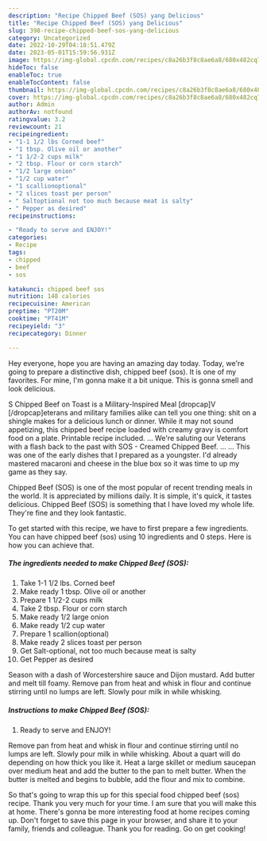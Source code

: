 ```yaml
---
description: "Recipe Chipped Beef (SOS) yang Delicious"
title: "Recipe Chipped Beef (SOS) yang Delicious"
slug: 398-recipe-chipped-beef-sos-yang-delicious
category: Uncategorized
date: 2022-10-29T04:18:51.479Z
date: 2023-05-01T15:59:56.931Z
image: https://img-global.cpcdn.com/recipes/c8a26b3f8c8ae6a8/680x482cq70/chipped-beef-sos-recipe-main-photo.jpg
hideToc: false
enableToc: true
enableTocContent: false
thumbnail: https://img-global.cpcdn.com/recipes/c8a26b3f8c8ae6a8/680x482cq70/chipped-beef-sos-recipe-main-photo.jpg
cover: https://img-global.cpcdn.com/recipes/c8a26b3f8c8ae6a8/680x482cq70/chipped-beef-sos-recipe-main-photo.jpg
author: Admin
authorAv: notfound
ratingvalue: 3.2
reviewcount: 21
recipeingredient:
- "1-1 1/2 lbs Corned beef"
- "1 tbsp. Olive oil or another"
- "1 1/2-2 cups milk"
- "2 tbsp. Flour or corn starch"
- "1/2 large onion"
- "1/2 cup water"
- "1 scallionoptional"
- "2 slices toast per person"
- " Saltoptional not too much because meat is salty"
- " Pepper as desired"
recipeinstructions:

- "Ready to serve and ENJOY!"
categories:
- Recipe
tags:
- chipped
- beef
- sos

katakunci: chipped beef sos 
nutrition: 148 calories
recipecuisine: American
preptime: "PT20M"
cooktime: "PT41M"
recipeyield: "3"
recipecategory: Dinner

---
```



Hey everyone, hope you are having an amazing day today. Today, we're going to prepare a distinctive dish, chipped beef (sos). It is one of my favorites. For mine, I'm gonna make it a bit unique. This is gonna smell and look delicious.

S Chipped Beef on Toast is a Military-Inspired Meal [dropcap]V [/dropcap]eterans and military families alike can tell you one thing: shit on a shingle makes for a delicious lunch or dinner. While it may not sound appetizing, this chipped beef recipe loaded with creamy gravy is comfort food on a plate. Printable recipe included. … We&#39;re saluting our Veterans with a flash back to the past with SOS - Creamed Chipped Beef. … … This was one of the early dishes that I prepared as a youngster. I&#39;d already mastered macaroni and cheese in the blue box so it was time to up my game as they say.

Chipped Beef (SOS) is one of the most popular of recent trending meals in the world. It is appreciated by millions daily. It is simple, it's quick, it tastes delicious. Chipped Beef (SOS) is something that I have loved my whole life. They're fine and they look fantastic.


To get started with this recipe, we have to first prepare a few ingredients. You can have chipped beef (sos) using 10 ingredients and 0 steps. Here is how you can achieve that.

<!--inarticleads1-->

##### The ingredients needed to make Chipped Beef (SOS):

1. Take 1-1 1/2 lbs. Corned beef
1. Make ready 1 tbsp. Olive oil or another
1. Prepare 1 1/2-2 cups milk
1. Take 2 tbsp. Flour or corn starch
1. Make ready 1/2 large onion
1. Make ready 1/2 cup water
1. Prepare 1 scallion(optional)
1. Make ready 2 slices toast per person
1. Get  Salt-optional, not too much because meat is salty
1. Get  Pepper as desired


Season with a dash of Worcestershire sauce and Dijon mustard. Add butter and melt till foamy. Remove pan from heat and whisk in flour and continue stirring until no lumps are left. Slowly pour milk in while whisking. 

<!--inarticleads2-->

##### Instructions to make Chipped Beef (SOS):


1. Ready to serve and ENJOY!

Remove pan from heat and whisk in flour and continue stirring until no lumps are left. Slowly pour milk in while whisking. About a quart will do depending on how thick you like it. Heat a large skillet or medium saucepan over medium heat and add the butter to the pan to melt butter. When the butter is melted and begins to bubble, add the flour and mix to combine. 

So that's going to wrap this up for this special food chipped beef (sos) recipe. Thank you very much for your time. I am sure that you will make this at home. There's gonna be more interesting food at home recipes coming up. Don't forget to save this page in your browser, and share it to your family, friends and colleague. Thank you for reading. Go on get cooking!
